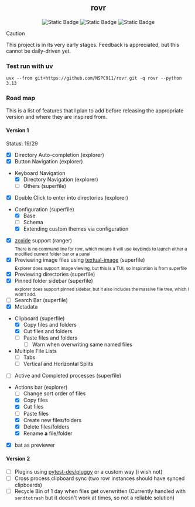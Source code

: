<div align="center">
  <h2>rovr</h2>
  <img alt="Static Badge" src="https://img.shields.io/badge/Python-3.13-yellow?style=for-the-badge">
  <img alt="Static Badge" src="https://img.shields.io/badge/made_with-textual-0b171d?style=for-the-badge&logoColor=yellow">
  <!--python -c "import toml;print(len(toml.load('uv.lock')['package']))"-->
  <img alt="Static Badge" src="https://img.shields.io/badge/Dependencies-72-purple?style=for-the-badge">
</div>

> [!caution]
> This project is in its very early stages. Feedback is appreciated, but this cannot be daily-driven yet.

### Test run with uv

```pwsh
uvx --from git+https://github.com/NSPC911/rovr.git -q rovr --python 3.13
```

### Road map

This is a list of features that I plan to add before releasing the appropriate version and where they are inspired from.

#### Version 1

Status: 19/29

- [x] Directory Auto-completion (explorer)
- [x] Button Navigation (explorer)
- Keyboard Navigation
  - [x] Directory Navigation (explorer)
  - [ ] Others (superfile)
- [x] Double Click to enter into directories (explorer)
- Configuration (superfile)
  - [x] Base
  - [ ] Schema
  - [x] Extending custom themes via configuration
- [x] [zoxide](https://github.com/ajeetdsouza/zoxide) support (ranger)<br><sub>There is no command line for rovr, which means it will use keybinds to launch either a modified current folder bar or a panel</sub>
- [x] Previewing image files using [textual-image](https://github.com/lnqs/textual-image) (superfile)<br><sub>Explorer does support image viewing, but this is a TUI, so inspiration is from superfile</sub>
- [x] Previewing directories (superfile)
- [x] Pinned folder sidebar (superfile)<br><sub>explorer does support pinned sidebar, but it also includes the massive file tree, which I won't add.</sub>
- [ ] Search Bar (superfile)
- [x] Metadata
- Clipboard (superfile)
  - [x] Copy files and folders
  - [x] Cut files and folders
  - [ ] Paste files and folders
    - [ ] Warn when overwriting same named files
- Multiple File Lists
  - [ ] Tabs
  - [ ] Vertical and Horizontal Splits
- [ ] Active and Completed processes (superfile)
- Actions bar (explorer)
  - [ ] Change sort order of files
  - [x] Copy files
  - [x] Cut files
  - [ ] Paste files
  - [x] Create new files/folders
  - [x] Delete files/folders
  - [x] Rename **a** file/folder
- [x] bat as previewer

#### Version 2

- [ ] Plugins using [pytest-dev/pluggy](https://github.com/pytest-dev/pluggy) or a custom way (i wish not)
- [ ] Cross process clipboard sync (two rovr instances should have synced clipboards)
- [ ] Recycle Bin of 1 day when files get overwritten (Currently handled with `sendtotrash` but it doesn't work at times, so not a reliable solution)
